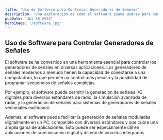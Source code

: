 ```yaml
---
title: 'Uso de Software para Controlar Generadores de Señales'
description: 'Una exploración de cómo el software puede usarse para controlar generadores de señales.'
pubDate: 'Jul 08 2022'
heroImage: '/software.jpg'
---
```


## Uso de Software para Controlar Generadores de Señales

El software se ha convertido en una herramienta esencial para controlar los generadores de señales en diversas aplicaciones. Los generadores de señales modernos a menudo tienen la capacidad de conectarse a una computadora, lo que permite un control más preciso y la posibilidad de programar secuencias de señales complejas.

Por ejemplo, el software puede permitir la generación de señales I/Q digitales para diversos estándares de radio, la simulación avanzada de radar, y la generación de señales para sistemas de generadores de señales vectoriales multicanal.

Además, el software puede facilitar la generación de señales moduladas digitalmente en un PC, compatible con diversos estándares y que cubre una amplia gama de aplicaciones. Esto puede ser especialmente útil en aplicaciones de comunicación digital y diseño de circuitos integrados.
